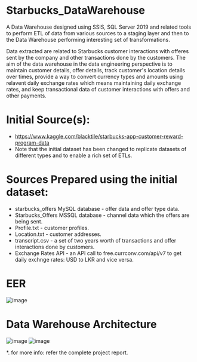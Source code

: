 # Starbucks_DataWarehouse
A Data Warehouse designed using SSIS, SQL Server 2019 and related tools to perform ETL of data from various sources to a staging layer and then to the Data Warehouse performing interesting set of transformations.

Data extracted are related to Starbucks customer interactions with offeres sent by the company and other transactions done by the customers. The aim of the data warehouse in the data engineering perspective is to maintain customer details, offer details, track customer's location details over times, provide a way to convert currency types and amounts using relavent daily exchange rates which means maintaining daily exchange rates, and keep transactional data of customer interactions with offers and other payments.

# Initial Source(s):
* https://www.kaggle.com/blacktile/starbucks-app-customer-reward-program-data
* Note that the initial dataset has been changed to replicate datasets of different types and to enable a rich set of ETLs.

# Sources Prepared using the initial dataset:
* starbucks_offers MySQL database - offer data and offer type data.
* Starbucks_Offers MSSQL database - channel data which the offers are being sent.
* Profile.txt - customer profiles.
* Location.txt - customer addresses.
* transcript.csv - a set of two years worth of transactions and offer interactions done by customers.
* Exchange Rates API - an API call to free.currconv.com/api/v7 to get daily exchnge rates: USD to LKR and vice versa.

# EER
![image](https://user-images.githubusercontent.com/31137252/119243627-1bb83180-bb86-11eb-9e49-9087604a116b.png)

# Data Warehouse Architecture
![image](https://user-images.githubusercontent.com/31137252/119243743-4eaef500-bb87-11eb-8666-45b839c46650.png)
![image](https://user-images.githubusercontent.com/31137252/119243750-59698a00-bb87-11eb-8e35-14108b62e167.png)

*. for more info: refer the complete project report.
